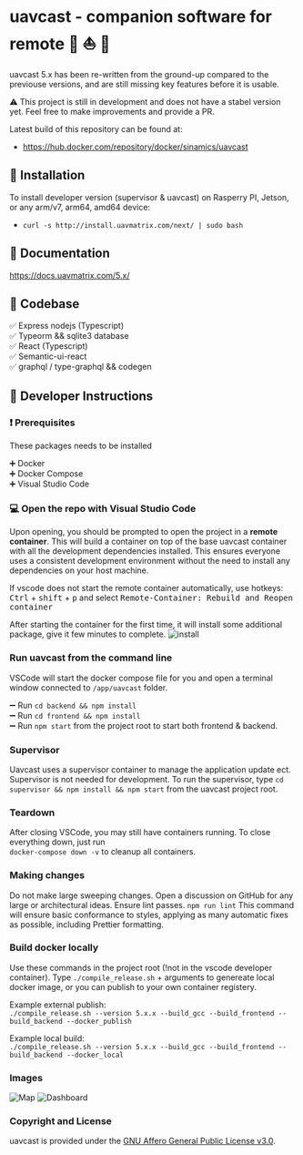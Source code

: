 # uavcast - companion software for remote :helicopter: :boat: :red_car:

uavcast 5.x has been re-written from the ground-up compared to the previouse versions, and are still missing key features before it is usable.

:warning: This project is still in development and does not have a stabel version yet. Feel free to make improvements and provide a PR.

Latest build of this repository can be found at:

- https://hub.docker.com/repository/docker/sinamics/uavcast

## :whale: Installation

To install developer version (supervisor & uavcast) on Rasperry PI, Jetson, or any arm/v7, arm64, amd64 device:

- `curl -s http://install.uavmatrix.com/next/ | sudo bash`

## :notebook: Documentation

https://docs.uavmatrix.com/5.x/

## :hammer: Codebase

:white_check_mark: Express nodejs (Typescript)\
:white_check_mark: Typeorm && sqlite3 database\
:white_check_mark: React (Typescript)\
:white_check_mark: Semantic-ui-react\
:white_check_mark: graphql / type-graphql && codegen

## :wrench: Developer Instructions

### :exclamation: Prerequisites

These packages needs to be installed

:heavy_plus_sign: Docker\
:heavy_plus_sign: Docker Compose\
:heavy_plus_sign: Visual Studio Code

### :computer: Open the repo with Visual Studio Code

Upon opening, you should be prompted to open the project in a **remote container**. This will build a container on top of the base uavcast container with all the development dependencies installed. This ensures everyone uses a consistent development environment without the need to install any dependencies on your host machine.

If vscode does not start the remote container automatically, use hotkeys: <kbd>Ctrl</kbd> + <kbd>shift</kbd> + <kbd>p</kbd> and select <kbd>Remote-Container: Rebuild and Reopen container</kbd>

After starting the container for the first time, it will install some additional package, give it few minutes to complete.
![install](https://i.ibb.co/6XWg1sV/Skjermbilde-2022-01-19-202346.png)

### Run uavcast from the command line

VSCode will start the docker compose file for you and open a terminal window connected to `/app/uavcast` folder.

:heavy_minus_sign: Run `cd backend && npm install`\
:heavy_minus_sign: Run `cd frontend && npm install`\
:heavy_minus_sign: Run `npm start` from the project root to start both frontend & backend.

### Supervisor

Uavcast uses a supervisor container to manage the application update ect. Supervisor is not needed for development.
To run the supervisor, type `cd supervisor && npm install && npm start` from the uavcast project root.

### Teardown

After closing VSCode, you may still have containers running. To close everything down, just run\
`docker-compose down -v` to cleanup all containers.

### Making changes

Do not make large sweeping changes. Open a discussion on GitHub for any large or architectural ideas.
Ensure lint passes. `npm run lint` This command will ensure basic conformance to styles, applying as many automatic fixes as possible, including Prettier formatting.

### Build docker locally

Use these commands in the project root (!not in the vscode developer container).
Type `./compile_release.sh` + arguments to genereate local docker image, or you can publish to your own container registery.

Example external publish:\
`./compile_release.sh --version 5.x.x --build_gcc --build_frontend --build_backend --docker_publish`

Example local build:\
`./compile_release.sh --version 5.x.x --build_gcc --build_frontend --build_backend --docker_local`

### Images

![Map](https://i.ibb.co/1zZTysD/Skjermbilde-2022-01-19-204037.png)
![Dashboard](https://i.ibb.co/7CpNwQS/Skjermbilde-2022-01-19-204107.png)

### Copyright and License

uavcast is provided under the [GNU Affero General Public License v3.0](https://github.com/sinamics/uavcast/blob/main/LICENSE).
